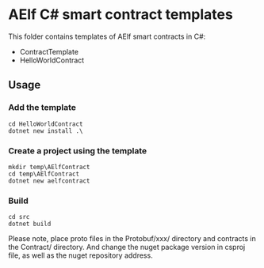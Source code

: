 # AElf C# smart contract templates

This folder contains templates of AElf smart contracts in C#:
- ContractTemplate
- HelloWorldContract

## Usage

### Add the template

```
cd HelloWorldContract
dotnet new install .\
```

### Create a project using the template
```
mkdir temp\AElfContract
cd temp\AElfContract
dotnet new aelfcontract
```

### Build
```
cd src
dotnet build
```
Please note, place proto files in the Protobuf/xxx/ directory and contracts in the Contract/ directory. And change the nuget package version in csproj file, as well as the nuget repository address.
